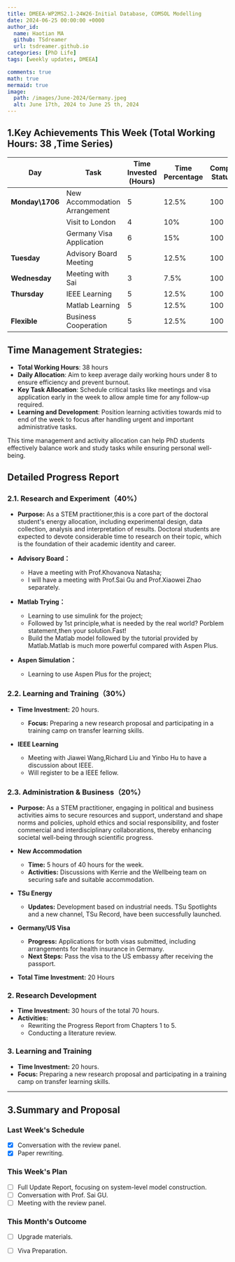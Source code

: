 ```yaml
---
title: DMEEA-WP2MS2.1-24W26-Initial Database, COMSOL Modelling
date: 2024-06-25 00:00:00 +0000
author_id:
  name: Haotian MA
  github: TSdreamer
  url: tsdreamer.github.io
categories: [PhD Life]
tags: [weekly updates, DMEEA]

comments: true
math: true
mermaid: true
image:
  path: /images/June-2024/Germany.jpeg
  alt: June 17th, 2024 to June 25 th, 2024
---
```



## 1.Key Achievements This Week (Total Working Hours: 38 ,Time Series)


| Day       | Task                      | Time Invested (Hours) | Time Percentage | Completion Status (%) |
|-----------|---------------------------|-----------------------|-----------------|-----------------------|
| **Monday\\1706** | New Accommodation Arrangement | 5                     | 12.5%            | 100                   |
|           | Visit to London           | 4                     | 10%              | 100                   |
|           | Germany Visa Application  | 6                     | 15%              | 100                   |
| **Tuesday**   | Advisory Board Meeting    | 5                     | 12.5%            | 100                   |
| **Wednesday** | Meeting with Sai         | 3                     | 7.5%             | 100                   |
| **Thursday**  | IEEE Learning            | 5                     | 12.5%            | 100                   |
|           | Matlab Learning            | 5                     | 12.5%            | 100                   |
| **Flexible**  | Business Cooperation     | 5                     | 12.5%            | 100                   |

## Time Management Strategies:
- **Total Working Hours**: 38 hours
- **Daily Allocation**: Aim to keep average daily working hours under 8 to ensure efficiency and prevent burnout.
- **Key Task Allocation**: Schedule critical tasks like meetings and visa application early in the week to allow ample time for any follow-up required.
- **Learning and Development**: Position learning activities towards mid to end of the week to focus after handling urgent and important administrative tasks.


This time management and activity allocation can help PhD students effectively balance work and study tasks while ensuring personal well-being.

## **Detailed Progress Report**

### **2.1. Research and Experiment（40%）**
- **Purpose:** As a STEM practitioner,this is a core part of the doctoral student's energy allocation, including experimental design, data collection, analysis and interpretation of results. Doctoral students are expected to devote considerable time to research on their topic, which is the foundation of their academic identity and career.

- **Advisory Board：**
  - Have a meeting with Prof.Khovanova Natasha;
  - I will have a meeting with Prof.Sai Gu and Prof.Xiaowei Zhao separately.

- **Matlab Trying：**
  - Learning to use simulink for the project;
  - Followed by 1st principle,what is needed by the real world? Porblem statement,then your solution.Fast!
  - Build the Matlab model followed by the tutorial provided by Matlab.Matlab is much more powerful compared with Aspen Plus.
  
- **Aspen Simulation：**
  - Learning to use Aspen Plus for the project;

### **2.2. Learning and Training（30%）**
- **Time Investment:** 20 hours.
  - **Focus:** Preparing a new research proposal and participating in a training camp on transfer learning skills.

- **IEEE Learning**
  - Meeting with Jiawei Wang,Richard Liu and Yinbo Hu to have a discussion about IEEE. 
  - Will register to be a IEEE fellow.


### **2.3. Administration & Business（20%）**
- **Purpose:** As a STEM practitioner, engaging in political and business activities aims to secure resources and support, understand and shape norms and policies, uphold ethics and social responsibility, and foster commercial and interdisciplinary collaborations, thereby enhancing societal well-being through scientific progress.

- **New Accommodation**
  - **Time:** 5 hours of 40 hours for the week.
  - **Activities:** Discussions with Kerrie and the Wellbeing team on securing safe and suitable accommodation.

- **TSu Energy**
  - **Updates:** Development based on industrial needs. TSu Spotlights and a new channel, TSu Record, have been successfully launched.

- **Germany/US Visa**
  - **Progress:** Applications for both visas submitted, including arrangements for health insurance in Germany.
  - **Next Steps:** Pass the visa to the US embassy after receiving the passport.

- **Total Time Investment:** 20 Hours

### **2. Research Development**
- **Time Investment:** 30 hours of the total 70 hours.
- **Activities:**
  - Rewriting the Progress Report from Chapters 1 to 5.
  - Conducting a literature review.

### **3. Learning and Training**
- **Time Investment:** 20 hours.
- **Focus:** Preparing a new research proposal and participating in a training camp on transfer learning skills.
---

## **3.Summary and Proposal**

### **Last Week's Schedule**
- [x] Conversation with the review panel.
- [x] Paper rewriting.

### **This Week's Plan**
- [ ] Full Update Report, focusing on system-level model construction.
- [ ] Conversation with Prof. Sai GU.
- [ ] Meeting with the review panel.

### **This Month's Outcome**
- [ ] Upgrade materials.
- [ ] Viva Preparation.




